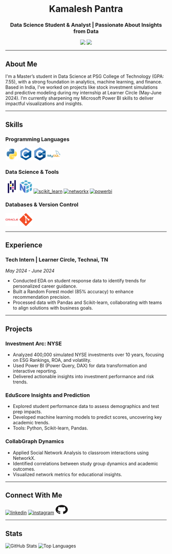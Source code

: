 <div align="center">
  <h1>Kamalesh Pantra</h1>
  <h3>Data Science Student & Analyst | Passionate About Insights from Data</h3>
  <a href="mailto:kamaleshlmv@gmail.com"><img src="https://img.shields.io/badge/Email-kamaleshlmv@gmail.com-blue?style=flat-square&logo=gmail"></a>
  <a href="https://github.com/kamaleshpantra"><img src="https://img.shields.io/badge/GitHub-kamaleshpantra-black?style=flat-square&logo=github"></a>
</div>

---

## About Me
I'm a Master’s student in Data Science at PSG College of Technology (GPA: 7.55), with a strong foundation in analytics, machine learning, and finance. Based in India, I’ve worked on projects like stock investment simulations and predictive modeling during my internship at Learner Circle (May-June 2024). I’m currently sharpening my Microsoft Power BI skills to deliver impactful visualizations and insights.

---

## Skills
### Programming Languages
<p>
  <a href="https://www.python.org" target="_blank"><img src="https://raw.githubusercontent.com/devicons/devicon/master/icons/python/python-original.svg" alt="python" width="40" height="40"/></a>
  <a href="https://www.cprogramming.com/" target="_blank"><img src="https://raw.githubusercontent.com/devicons/devicon/master/icons/c/c-original.svg" alt="c" width="40" height="40"/></a>
  <a href="https://www.w3schools.com/cpp/" target="_blank"><img src="https://raw.githubusercontent.com/devicons/devicon/master/icons/cplusplus/cplusplus-original.svg" alt="cplusplus" width="40" height="40"/></a>
  <a href="https://www.mysql.com/" target="_blank"><img src="https://raw.githubusercontent.com/devicons/devicon/master/icons/mysql/mysql-original-wordmark.svg" alt="sql" width="40" height="40"/></a>
</p>

### Data Science & Tools
<p>
  <a href="https://pandas.pydata.org/" target="_blank"><img src="https://raw.githubusercontent.com/devicons/devicon/2ae2a900d2f041da66e950e4d48052658d850630/icons/pandas/pandas-original.svg" alt="pandas" width="40" height="40"/></a>
  <a href="https://numpy.org/" target="_blank"><img src="https://raw.githubusercontent.com/devicons/devicon/master/icons/numpy/numpy-original.svg" alt="numpy" width="40" height="40"/></a>
  <a href="https://scikit-learn.org/" target="_blank"><img src="https://upload.wikimedia.org/wikipedia/commons/0/05/Scikit_learn_logo_small.svg" alt="scikit_learn" width="40" height="40"/></a>
  <a href="https://networkx.org/" target="_blank"><img src="https://avatars.githubusercontent.com/u/3133389?s=200&v=4" alt="networkx" width="40" height="40"/></a>
  <a href="https://powerbi.microsoft.com/" target="_blank"><img src="https://powerbi.microsoft.com/en-us/pbi-logo.svg" alt="powerbi" width="40" height="40"/></a>
</p>

### Databases & Version Control
<p>
  <a href="https://www.oracle.com/" target="_blank"><img src="https://raw.githubusercontent.com/devicons/devicon/master/icons/oracle/oracle-original.svg" alt="oracle" width="40" height="40"/></a>
  <a href="https://git-scm.com/" target="_blank"><img src="https://raw.githubusercontent.com/devicons/devicon/master/icons/git/git-original.svg" alt="git" width="40" height="40"/></a>
</p>

---

## Experience
### Tech Intern | Learner Circle, Technai, TN  
*May 2024 - June 2024*
- Conducted EDA on student response data to identify trends for personalized career guidance.
- Built a Random Forest model (85% accuracy) to enhance recommendation precision.
- Processed data with Pandas and Scikit-learn, collaborating with teams to align solutions with business goals.

---

## Projects
### Investment Arc: NYSE
- Analyzed 400,000 simulated NYSE investments over 10 years, focusing on ESG Rankings, ROA, and volatility.
- Used Power BI (Power Query, DAX) for data transformation and interactive reporting.
- Delivered actionable insights into investment performance and risk trends.

### EduScore Insights and Prediction
- Explored student performance data to assess demographics and test prep impacts.
- Developed machine learning models to predict scores, uncovering key academic trends.
- Tools: Python, Scikit-learn, Pandas.

### CollabGraph Dynamics
- Applied Social Network Analysis to classroom interactions using NetworkX.
- Identified correlations between study group dynamics and academic outcomes.
- Visualized network metrics for educational insights.

---

## Connect With Me
<p>
  <a href="https://linkedin.com/in/kamaleshpantra" target="_blank"><img src="https://raw.githubusercontent.com/rahuldkjain/github-profile-readme-generator/master/src/images/icons/Social/linked-in-alt.svg" alt="linkedin" height="30" width="40"/></a>
  <a href="https://instagram.com/kamalesh_pantra" target="_blank"><img src="https://raw.githubusercontent.com/rahuldkjain/github-profile-readme-generator/master/src/images/icons/Social/instagram.svg" alt="instagram" height="30" width="40"/></a>
  <a href="https://github.com/kamaleshpantra" target="_blank"><img src="https://raw.githubusercontent.com/devicons/devicon/master/icons/github/github-original.svg" alt="github" height="30" width="40"/></a>
</p>

---

## Stats
<p>
  <img src="https://github-readme-stats.vercel.app/api?username=kamaleshpantra&show_icons=true&theme=radical" alt="GitHub Stats"/>
  <img src="https://github-readme-stats.vercel.app/api/top-langs/?username=kamaleshpantra&layout=compact&theme=radical" alt="Top Languages"/>
</p>

